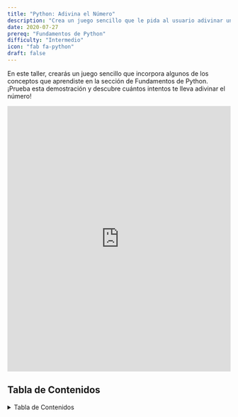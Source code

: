 ```yaml
---
title: "Python: Adivina el Número"
description: "Crea un juego sencillo que le pida al usuario adivinar un número generado aleatoriamente"
date: 2020-07-27
prereq: "Fundamentos de Python"
difficulty: "Intermedio"
icon: "fab fa-python"
draft: false
---
```


En este taller, crearás un juego sencillo que incorpora algunos de los conceptos que aprendiste en la sección de Fundamentos de Python. ¡Prueba esta demostración y descubre cuántos intentos te lleva adivinar el número!

<iframe height="600px" width="100%" src="https://repl.it/@nuevofoundation/Python-guessnumber-demo?lite=true&outputonly=1" scrolling="no" frameborder="no" allowtransparency="true" allowfullscreen="true" sandbox="allow-forms allow-pointer-lock allow-popups allow-same-origin allow-scripts allow-modals"></iframe>

## Tabla de Contenidos

<details close>
<summary>Tabla de Contenidos</summary>
{{% children /%}}
</details>
